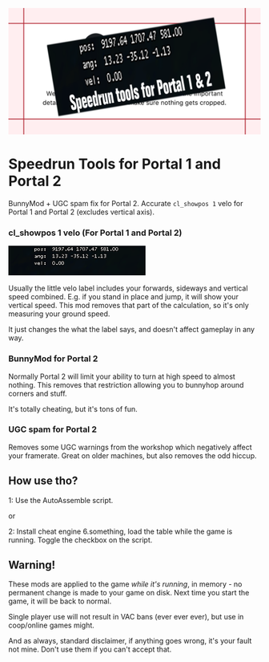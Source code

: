 ![](socialcard.png)


# Speedrun Tools for Portal 1 and Portal 2

BunnyMod + UGC spam fix for Portal 2.
Accurate `cl_showpos 1` velo for Portal 1 and Portal 2 (excludes vertical axis).

### cl_showpos 1 velo (For Portal 1 and Portal 2)

![](velo.png)

Usually the little velo label includes your forwards, sideways and vertical speed combined.
E.g. if you stand in place and jump, it will show your vertical speed.
This mod removes that part of the calculation, so it's only measuring your ground speed.

It just changes the what the label says, and doesn't affect gameplay in any way.

### BunnyMod for Portal 2

Normally Portal 2 will limit your ability to turn at high speed to almost nothing.
This removes that restriction allowing you to bunnyhop around corners and stuff.

It's totally cheating, but it's tons of fun.

### UGC spam for Portal 2

Removes some UGC warnings from the workshop which negatively affect your framerate.
Great on older machines, but also removes the odd hiccup.


## How use tho?

1:
Use the AutoAssemble script.

or

2:
Install cheat engine 6.something, load the table while the game is running.
Toggle the checkbox on the script.


## Warning!
These mods are applied to the game *while it's running*, in memory - no permanent change is made to your game on disk.
Next time you start the game, it will be back to normal.

Single player use will not result in VAC bans (ever ever ever), but use in coop/online games might.

And as always, standard disclaimer, if anything goes wrong, it's your fault not mine. 
Don't use them if you can't accept that.


